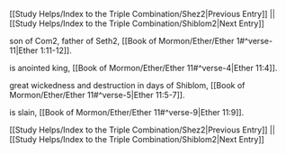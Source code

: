 [[Study Helps/Index to the Triple Combination/Shez2|Previous Entry]]  ||  [[Study Helps/Index to the Triple Combination/Shiblom2|Next Entry]]

 son of Com2, father of Seth2, [[Book of Mormon/Ether/Ether 1#^verse-11|Ether 1:11-12]].

 is anointed king, [[Book of Mormon/Ether/Ether 11#^verse-4|Ether 11:4]].

 great wickedness and destruction in days of Shiblom, [[Book of Mormon/Ether/Ether 11#^verse-5|Ether 11:5-7]].

 is slain, [[Book of Mormon/Ether/Ether 11#^verse-9|Ether 11:9]].

[[Study Helps/Index to the Triple Combination/Shez2|Previous Entry]]  ||  [[Study Helps/Index to the Triple Combination/Shiblom2|Next Entry]]